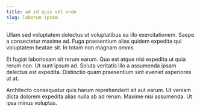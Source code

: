 ```yaml
---
title: ad id quis vel unde
slug: laborum ipsam
---
```


Ullam sed voluptatem delectus ut voluptatibus ea illo exercitationem. Saepe a consectetur maxime ad. Fuga praesentium alias quidem expedita qui voluptatem beatae sit. In totam non magnam omnis.

Et fugiat laboriosam sit rerum earum. Quo est atque nisi expedita ut quia rerum non. Ut sunt ipsum ad. Soluta veritatis illo a assumenda ipsam delectus est expedita. Distinctio quam praesentium sint eveniet asperiores ut at.

Architecto consequatur quis harum reprehenderit sit aut earum. Ut veniam dicta dolorem expedita alias nulla ab ad rerum. Maxime nisi assumenda. Ut ipsa minus voluptas.
